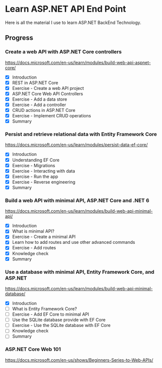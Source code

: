 # Learn ASP.NET API End Point

Here is all the material I use to learn ASP.NET BackEnd Technology.

## Progress

### Create a web API with ASP.NET Core controllers

https://docs.microsoft.com/en-us/learn/modules/build-web-api-aspnet-core/

- [x] Introduction
- [x] REST in ASP.NET Core
- [x] Exercise - Create a web API project
- [x] ASP.NET Core Web API Controllers
- [x] Exercise - Add a data store
- [x] Exercise - Add a controller
- [x] CRUD actions in ASP.NET Core
- [x] Exercise - Implement CRUD operations
- [x] Summary

### Persist and retrieve relational data with Entity Framework Core

https://docs.microsoft.com/en-us/learn/modules/persist-data-ef-core/

- [x] Introduction
- [x] Understanding EF Core
- [x] Exercise - Migrations
- [x] Exercise - Interacting with data
- [x] Exercise - Run the app
- [x] Exercise - Reverse engineering
- [x] Summary

### Build a web API with minimal API, ASP.NET Core and .NET 6

https://docs.microsoft.com/en-us/learn/modules/build-web-api-minimal-api/

- [x] Introduction
- [x] What is minimal API?
- [x] Exercise - Create a minimal API
- [x] Learn how to add routes and use other advanced commands
- [x] Exercise - Add routes
- [x] Knowledge check
- [x] Summary

### Use a database with minimal API, Entity Framework Core, and ASP.NET

https://docs.microsoft.com/en-us/learn/modules/build-web-api-minimal-database/

- [x] Introduction
- [ ] What is Entity Framework Core?
- [ ] Exercise - Add EF Core to minimal API
- [ ] Use the SQLite database provide with EF Core
- [ ] Exercise - Use the SQLite database with EF Core
- [ ] Knowledge check
- [ ] Summary

### ASP.NET Core Web 101

https://docs.microsoft.com/en-us/shows/Beginners-Series-to-Web-APIs/
